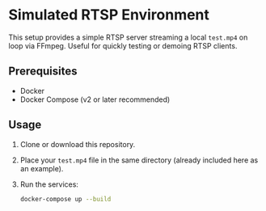 # Simulated RTSP Environment

This setup provides a simple RTSP server streaming a local `test.mp4` on loop via FFmpeg. Useful for quickly testing or demoing RTSP clients.

## Prerequisites

- Docker
- Docker Compose (v2 or later recommended)

## Usage

1. Clone or download this repository.
2. Place your `test.mp4` file in the same directory (already included here as an example).
3. Run the services:

   ```bash
   docker-compose up --build
